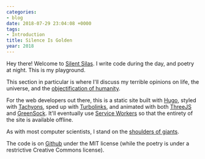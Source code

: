 ```yaml
---
categories:
- blog
date: 2018-07-29 23:04:08 +0000
tags:
- Introduction
title: Silence Is Golden
year: 2018
---
```

Hey there! Welcome to <a href="/writes/silent-silas/">Silent Silas</a>. I write code during the day, and poetry at night. This is my playground.

This section in particular is where I'll discuss my terrible opinions on life, the universe, and the <a href="https://pastebin.com/raw/QUMSr4q5">objectification of humanity</a>.

For the web developers out there, this is a static site built with <a href="https://gohugo.io/">Hugo</a>, styled with <a href="http://tachyons.io/">Tachyons</a>, sped up with <a href="https://github.com/turbolinks/turbolinks">Turbolinks</a>, and animated with both <a href="https://threejs.org/">ThreeJS</a> and <a href="https://greensock.com/">GreenSock</a>. It'll eventually use <a href="https://github.com/GoogleChromeLabs/sw-toolbox">Service Workers</a> so that the entirety of the site is available offline. 

As with most computer scientists, I stand on the <a href="/imgs/cs_abstraction.jpg">shoulders of giants</a>. 

The code is on <a href="https://github.com/Poeticode/silentsilas.com">Github</a> under the MIT license (while the poetry is under a restrictive Creative Commons license). 